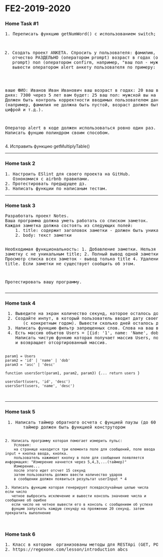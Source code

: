 # FE2-2019-2020
<h3>Home Task #1</h3>
<pre>
1. Переписать функцию getNumWord() с использованием switch;

2. Создать проект ANKETA. Спросить у пользователя:
фамилию, имя, отчество РАЗДЕЛЬНО (оператором prompt)
возраст в годах (оператором prompt)
пол (оператором confirm, например, "ваш пол - мужской?")
и вывести оператором alert анкету пользователя по примеру:

ваше ФИО: Иванов Иван Иванович
ваш возраст в годах: 20
ваш возраст в днях: 7300
через 5 лет вам будет: 25
ваш пол: мужской
вы на пенсии: нет
Должен быть контроль корректности вводимых пользователем данных (например, фамилия не должна быть пустой, возраст должен быть корректной цифрой и т.д.).

Оператор alert в коде должен использоваться ровно один раз.
3. Написать фунцию полиндром своим способом.</pre>
4. Исправить функцию getMultiplyTable()
<hr />
<h3>Home task 2</h3>
<pre>
1. Настроить ESlint для своего проекта на GitHub.
   Ознокомися с airbnb правилами.
2. Протестировать предыдущее дз.
3. Написать функции по написаным тестам.
</pre>
<hr />
<h3>Home task 3</h3>
<pre>
Разработать проект Notes. 
Ваша программа должна уметь работать со списком заметок.
Каждая заметка должна состоять из следующих полей:
    1. title: содержит заголовок заметки - должен быть уникальный
    2. body: текст заметки
    
Необходимая функциональность:
    1. Добавление заметки. Нельзя добавить заметку с не уникальным title;
    2. Полный вывод одной заметки по title
    3. Просмотр списка всех заметок - вывод только title
    4. Удаление заметки по title. Если заметки не существует сообщить об этом.

Протестировать вашу программу.
</pre>
<hr />
<h3>Home task 4</h3>
<pre>
 1. Выведите на экран количество секунд, которое осталось до конца дня.
 2. Создайте инпут, в который пользователь вводит дату своего рождения в формате '2014-12-31'
       (с конкретным годом). Вывести сколько дней осталось до его дня рождения.
 3. Написать функцию фильтр запрещенных слов. Слова на ваш выбор.  
 4. Есть массив объетов Users = [{id: '1', name: 'Name', dob: '1999-01-01'}];
    Написать чистую функию которая получает массив Users, поле сортировки, направление сортировки (убывание, возврастание)
    и возвращает отсортированный массив.

    param1 = Users
    param2 = 'id' | 'name' | 'dob'
    param3 = 'asc' | 'desc'

    function usersSort(param1, param2, param3) {... return users }

    usersSort(users, 'id', 'desc')
    usersSort(users, 'name', 'desc')
</pre>
<hr />
<h3>Home task 5</h3>
<pre>
 1. Написать таймер обратного осчета с фунцией паузы (до 60 сек),
       таймер должен быть функцией конструтором

    2. Написать программу которая помогает измерить пульс:
        Условия:
        на странице находится три елемента поле для сообщений, поле ввода input + кнопка ввода, кнопка.
        пользователь нажимает кнопку в поле для сообщения появляется информация: "Измерение начнется через 5,4,3,...(таймер)"
        Измерение...
        после этого идет отсчет 15 секунд
        затем пользователь должен ввести количество ударов
        в сообщении должен появиться результат userInput * 4

    3. Написать функцию которая генерирует псевдослучайные целые числа если число
       четное выбросить исключение и вывести консоль значение числа и сообщение об ошибке
       если число не четное вывести его в консоль с сообщением об успехе
       фунцию запускать каждую секунду на прояжении 20 секунд. затем прекратить выполнение
</pre>
<h3>Home task 6</h3>
<pre>
1. Класс в котором  организованы методы для RESTApi (GET, POST, PUT, DELETE);
2. https://regexone.com/lesson/introduction_abcs
</pre>
